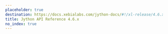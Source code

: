 ```yaml
---
placeholder: true
destination: https://docs.xebialabs.com/jython-docs/#!/xl-release/4.6.x/
title: Jython API Reference 4.6.x
no_index: true
---
```

